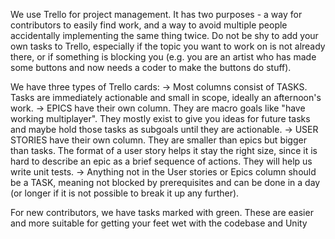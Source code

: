 We use Trello for project management. It has two purposes - a way for contributors to easily find work, and a way to avoid multiple people accidentally implementing the same thing twice. Do not be shy to add your own tasks to Trello, especially if the topic you want to work on is not already there, or if something is blocking you (e.g. you are an artist who has made some buttons and now needs a coder to make the buttons do stuff).

We have three types of Trello cards:
-> Most columns consist of TASKS. Tasks are immediately actionable and small in scope, ideally an afternoon's work. 
-> EPICS have their own column. They are macro goals like "have working multiplayer". They mostly exist to give you ideas for future tasks and maybe hold those tasks as subgoals until they are actionable.
-> USER STORIES have their own column. They are smaller than epics but bigger than tasks. The format of a user story helps it stay the right size, since it is hard to describe an epic as a brief sequence of actions. They will help us write unit tests.
-> Anything not in the User stories or Epics column should be a TASK, meaning not blocked by prerequisites and can be done in a day (or longer if it is not possible to break it up any further).

For new contributors, we have tasks marked with green. These are easier and more suitable for getting your feet wet with the codebase and Unity